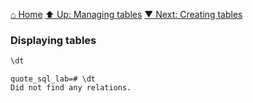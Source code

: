[⌂ Home](../../../README.md)
[⬆ Up: Managing tables](README.md)
[▼ Next: Creating tables](creating_tables.md)

### Displaying tables

```sql
\dt
```

```
quote_sql_lab=# \dt
Did not find any relations.

```
